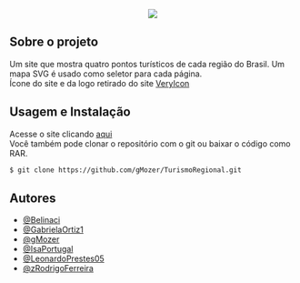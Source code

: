 <p align = "center">
   <img src="https://i.imgur.com/2zsZF59.png">
<p>

## Sobre o projeto

Um site que mostra quatro pontos turísticos de cada região do Brasil. Um mapa SVG é usado como seletor para cada página.<br>Ícone do site e da logo retirado do site [VeryIcon](https://www.veryicon.com)

## Usagem e Instalação
Acesse o site clicando [aqui](https://gmozer.github.io/TurismoRegional/)<br>Você também pode clonar o repositório com o git ou baixar o código como RAR.

```bash
$ git clone https://github.com/gMozer/TurismoRegional.git
```
    
## Autores

- [@Belinaci](https://github.com/Belinaci)
- [@GabrielaOrtiz1](https://github.com/GabrielaOrtiz1)
- [@gMozer](https://www.github.com/gMozer)
- [@IsaPortugal](https://github.com/IsaPortugal)
- [@LeonardoPrestes05](https://github.com/LeonardoPrestes05)
- [@zRodrigoFerreira](https://github.com/zRodrigoFerreira)
